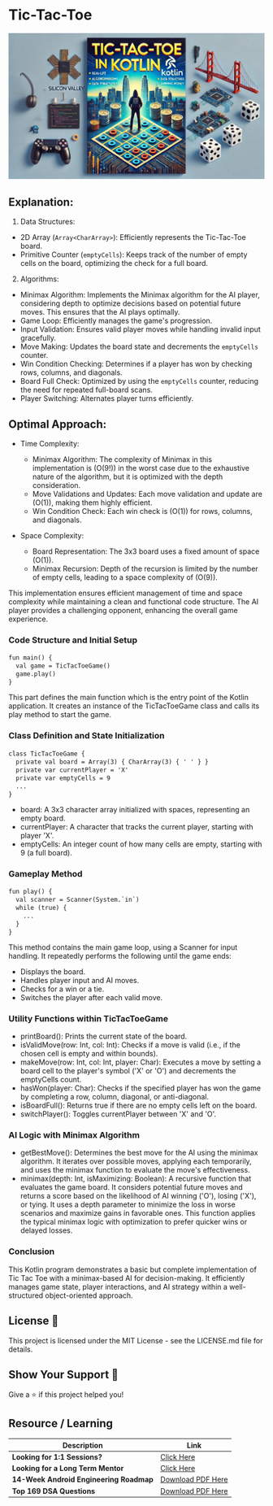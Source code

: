 # Tic-Tac-Toe

<img src="/art/tictactoe.jpeg"  />


## Explanation:

1. Data Structures:
  - 2D Array (`Array<CharArray>`): Efficiently represents the Tic-Tac-Toe board.
  - Primitive Counter (`emptyCells`): Keeps track of the number of empty cells on the board, optimizing the check for a full board.

2. Algorithms:
  - Minimax Algorithm: Implements the Minimax algorithm for the AI player, considering depth to optimize decisions based on potential future moves. This ensures that the AI plays optimally.
  - Game Loop: Efficiently manages the game's progression.
  - Input Validation: Ensures valid player moves while handling invalid input gracefully.
  - Move Making: Updates the board state and decrements the `emptyCells` counter.
  - Win Condition Checking: Determines if a player has won by checking rows, columns, and diagonals.
  - Board Full Check: Optimized by using the `emptyCells` counter, reducing the need for repeated full-board scans.
  - Player Switching: Alternates player turns efficiently.

## Optimal Approach:

- Time Complexity:
    - Minimax Algorithm: The complexity of Minimax in this implementation is \(O(9!)\) in the worst case due to the exhaustive nature of the algorithm, but it is optimized with the depth consideration.
    - Move Validations and Updates: Each move validation and update are \(O(1)\), making them highly efficient.
    - Win Condition Check: Each win check is \(O(1)\) for rows, columns, and diagonals.

- Space Complexity:
    - Board Representation: The 3x3 board uses a fixed amount of space \(O(1)\).
    - Minimax Recursion: Depth of the recursion is limited by the number of empty cells, leading to a space complexity of \(O(9)\).

This implementation ensures efficient management of time and space complexity while maintaining a clean and functional code structure. The AI player provides a challenging opponent, enhancing the overall game experience.


### Code Structure and Initial Setup

```
fun main() {
  val game = TicTacToeGame()
  game.play()
}
```
This part defines the main function which is the entry point of the Kotlin application. It creates an instance of the TicTacToeGame class and calls its play method to start the game.

### Class Definition and State Initialization

```
class TicTacToeGame {
  private val board = Array(3) { CharArray(3) { ' ' } }
  private var currentPlayer = 'X'
  private var emptyCells = 9
  ...
}
```
 - board: A 3x3 character array initialized with spaces, representing an empty board.
 - currentPlayer: A character that tracks the current player, starting with player 'X'.
 - emptyCells: An integer count of how many cells are empty, starting with 9 (a full board).


### Gameplay Method

```
fun play() {
  val scanner = Scanner(System.`in`)
  while (true) {
    ...
  }
}
```
This method contains the main game loop, using a Scanner for input handling. It repeatedly performs the following until the game ends:

 - Displays the board.
 - Handles player input and AI moves.
 - Checks for a win or a tie.
 - Switches the player after each valid move.

### Utility Functions within TicTacToeGame

 - printBoard(): Prints the current state of the board.
 - isValidMove(row: Int, col: Int): Checks if a move is valid (i.e., if the chosen cell is empty and within bounds).
 - makeMove(row: Int, col: Int, player: Char): Executes a move by setting a board cell to the player's symbol ('X' or 'O') and decrements the emptyCells count.
 - hasWon(player: Char): Checks if the specified player has won the game by completing a row, column, diagonal, or anti-diagonal.
 - isBoardFull(): Returns true if there are no empty cells left on the board.
 - switchPlayer(): Toggles currentPlayer between 'X' and 'O'.

### AI Logic with Minimax Algorithm

 - getBestMove(): Determines the best move for the AI using the minimax algorithm. It iterates over possible moves, applying each temporarily, and uses the minimax function to evaluate the move's effectiveness.
 - minimax(depth: Int, isMaximizing: Boolean): A recursive function that evaluates the game board. It considers potential future moves and returns a score based on the likelihood of AI winning ('O'), losing ('X'), or tying. It uses a depth parameter to minimize the loss in worse scenarios and maximize gains in favorable ones. This function applies the typical minimax logic with optimization to prefer quicker wins or delayed losses.

### Conclusion
This Kotlin program demonstrates a basic but complete implementation of Tic Tac Toe with a minimax-based AI for decision-making. It efficiently manages game state, player interactions, and AI strategy within a well-structured object-oriented approach.

## License 📜
This project is licensed under the MIT License - see the LICENSE.md file for details.

## Show Your Support 💖
Give a ⭐️ if this project helped you!

## Resource / Learning

| Description                       | Link                                                         |
|-----------------------------------|--------------------------------------------------------------|
| **Looking for 1:1 Sessions?**         | [Click Here](https://topmate.io/anandwana001)                |
| **Looking for a Long Term Mentor**    | [Click Here](https://www.preplaced.in/profile/akshay-nandwana) |
| **14-Week Android Engineering Roadmap** | [Download PDF Here](https://topmate.io/anandwana001/1036233) |
| **Top 169 DSA Questions**            | [Download PDF Here](https://topmate.io/anandwana001/1022452) |






